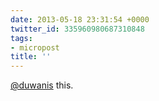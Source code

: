 ```yaml
---
date: 2013-05-18 23:31:54 +0000
twitter_id: 335960980687310848
tags:
- micropost
title: ''
---
```


[@duwanis](https://twitter.com/duwanis) this.
